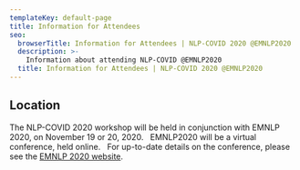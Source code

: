 ```yaml
---
templateKey: default-page
title: Information for Attendees
seo:
  browserTitle: Information for Attendees | NLP-COVID 2020 @EMNLP2020
  description: >-
    Information about attending NLP-COVID @EMNLP2020
  title: Information for Attendees | NLP-COVID 2020 @EMNLP2020
---
```


## Location

The NLP-COVID 2020 workshop will be held in conjunction with EMNLP 2020, on November 19 or 20, 2020. 
    &nbsp;
EMNLP2020 will be a virtual conference, held online.
    &nbsp;
For up-to-date details on the conference, please see the [EMNLP 2020 website](https://2020.emnlp.org/).
